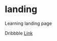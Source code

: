 landing
=====

Learning landing page

Dribbble [Link](dribbble.com/shots/3618992-The-View-From-Below)
